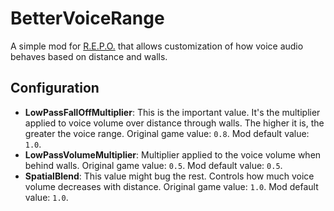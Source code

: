 # BetterVoiceRange

A simple mod for [R.E.P.O.](https://store.steampowered.com/app/3241660/REPO/) that allows customization of how voice audio behaves based on distance and walls.

## Configuration

- **LowPassFallOffMultiplier**: This is the important value. It's the multiplier applied to voice volume over distance through walls. The higher it is, the greater the voice range. Original game value: `0.8`. Mod default value: `1.0`.
- **LowPassVolumeMultiplier**: Multiplier applied to the voice volume when behind walls. Original game value: `0.5`. Mod default value: `0.5`.
- **SpatialBlend**: This value might bug the rest. Controls how much voice volume decreases with distance. Original game value: `1.0`. Mod default value: `1.0`.

